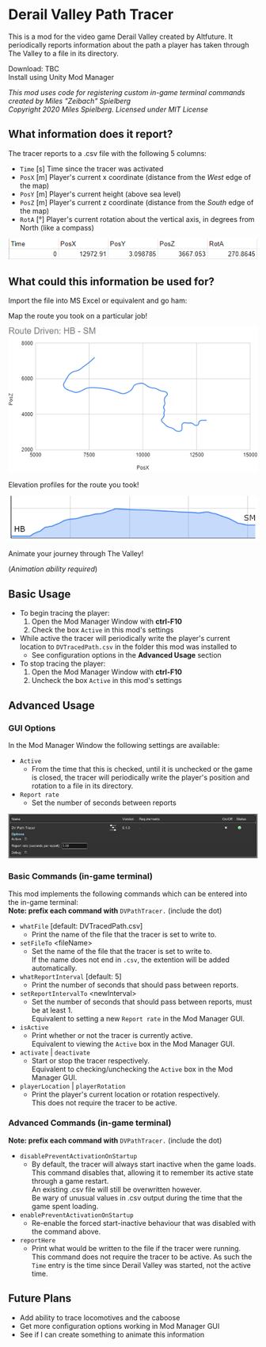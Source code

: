 ﻿# Derail Valley Path Tracer

This is a mod for the video game Derail Valley created by Altfuture.
It periodically reports information about the path a player has taken through The Valley to a file in its directory.

Download: TBC  
Install using Unity Mod Manager

*This mod uses code for registering custom in-game terminal commands created by Miles "Zeibach" Spielberg*  
*Copyright 2020 Miles Spielberg. Licensed under MIT License*

## What information does it report?

The tracer reports to a .csv file with the following 5 columns:

- `Time` [s] Time since the tracer was activated
- `PosX` [m] Player's current x coordinate (distance from the *West* edge of the map)
- `PosY` [m] Player's current height (above sea level)
- `PosZ` [m] Player's current z coordinate (distance from the *South* edge of the map)
- `RotA` [&deg;] Player's current rotation about the vertical axis, in degrees from North (like a compass)

![Sample CSV Output](./readmeAssets/sampleCSV.PNG)

## What could this information be used for?

Import the file into MS Excel or equivalent and go ham:

Map the route you took on a particular job!

![Map of a route between HB & SM](./readmeAssets/routeMap_HB_SM.PNG)

Elevation profiles for the route you took!

![Elevation profile of a route between HB & SM](./readmeAssets/elevationProfile_HB_SM.PNG)

Animate your journey through The Valley!

(*Animation ability required*)

## Basic Usage

- To begin tracing the player:
  1. Open the Mod Manager Window with **ctrl-F10**
  3. Check the box `Active` in this mod's settings
- While active the tracer will periodically write the player's current location to `DVTracedPath.csv` in the folder this mod was installed to
  - See configuration options in the **Advanced Usage** section
- To stop tracing the player:
  1. Open the Mod Manager Window with **ctrl-F10**
  3. Uncheck the box `Active` in this mod's settings

## Advanced Usage

### GUI Options

In the Mod Manager Window the following settings are available:

- `Active`
  - From the time that this is checked, until it is unchecked or the game is closed, the tracer will periodically write the player's position and rotation to a file in its directory.
- `Report rate`
  - Set the number of seconds between reports

![Settings in Mod Manager](./readmeAssets/modManagerSettings.jpg)

### Basic Commands (in-game terminal)

This mod implements the following commands which can be entered into the in-game terminal:  
**Note: prefix each command with** `DVPathTracer.` (include the dot)

- `whatFile` [default: DVTracedPath.csv]
  - Print the name of the file that the tracer is set to write to.
- `setFileTo` \<fileName\>
  - Set the name of the file that the tracer is set to write to.  
  If the name does not end in `.csv`, the extention will be added automatically.
- `whatReportInterval` [default: 5]
  - Print the number of seconds that should pass between reports.
- `setReportIntervalTo` \<newInterval\>
  - Set the number of seconds that should pass between reports, must be at least 1.  
  Equivalent to setting a new `Report rate` in the Mod Manager GUI.
- `isActive`
  - Print whether or not the tracer is currently active.  
  Equivalent to viewing the `Active` box in the Mod Manager GUI.
- `activate` | `deactivate`
  - Start or stop the tracer respectively.  
  Equivalent to checking/unchecking the `Active` box in the Mod Manager GUI.
- `playerLocation` | `playerRotation`
  - Print the player's current location or rotation respectively.  
  This does not require the tracer to be active.

### Advanced Commands (in-game terminal)

**Note: prefix each command with** `DVPathTracer.` (include the dot)

- `disablePreventActivationOnStartup`
  - By default, the tracer will always start inactive when the game loads.
  This command disables that, allowing it to remember its active state through a game restart.  
  An existing .csv file will still be overwritten however.  
  Be wary of unusual values in .csv output during the time that the game spent loading.
- `enablePreventActivationOnStartup`
  - Re-enable the forced start-inactive behaviour that was disabled with the command above.
- `reportHere`
  - Print what would be written to the file if the tracer were running.  
  This command does not require the tracer to be active.
  As such the `Time` entry is the time since Derail Valley was started, not the active time.

## Future Plans

- Add ability to trace locomotives and the caboose
- Get more configuration options working in Mod Manager GUI
- See if I can create something to animate this information
